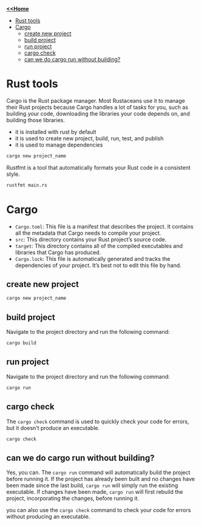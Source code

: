 
<b> [<<Home](../Readme.md) </b>


- [Rust tools](#rust-tools)
- [Cargo](#cargo)
  - [create new project](#create-new-project)
  - [build project](#build-project)
  - [run project](#run-project)
  - [cargo check](#cargo-check)
  - [can we do cargo run without building?](#can-we-do-cargo-run-without-building)


# Rust tools

Cargo is the Rust package manager. Most Rustaceans use it to manage their Rust projects because Cargo handles a lot of tasks for you, such as building your code, downloading the libraries your code depends on, and building those libraries.

- it is installed with rust by default
- it is used to create new project, build, run, test, and publish
- it is used to manage dependencies

```bash
cargo new project_name
```

Rustfmt is a tool that automatically formats your Rust code in a consistent style.

```bash
rustfmt main.rs
```

# Cargo

- `Cargo.toml`: This file is a manifest that describes the project. It contains all the metadata that Cargo needs to compile your project.
- `src`: This directory contains your Rust project’s source code.
- `target`: This directory contains all of the compiled executables and libraries that Cargo has produced.
- `Cargo.lock`: This file is automatically generated and tracks the dependencies of your project. It’s best not to edit this file by hand.

## create new project

```bash
cargo new project_name
```

## build project

Navigate to the project directory and run the following command:

```bash
cargo build
```

## run project

Navigate to the project directory and run the following command:

```bash
cargo run
```

## cargo check

The `cargo check` command is used to quickly check your code for errors, but it doesn’t produce an executable.

```bash
cargo check
```

## can we do cargo run without building?

Yes, you can. The `cargo run` command will automatically build the project before running it. If the project has already been built and no changes have been made since the last build, `cargo run` will simply run the existing executable. If changes have been made, `cargo run` will first rebuild the project, incorporating the changes, before running it.

you can also use the `cargo check` command to check your code for errors without producing an executable.
